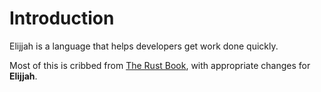 # Introduction

Elijjah is a language that helps developers get work done quickly.

Most of this is cribbed from [The Rust Book](https://doc.rust-lang.org/book/), with appropriate changes for **Elijjah**.
